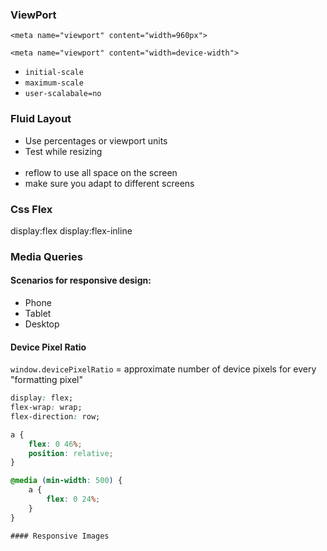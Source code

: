 ### ViewPort

`<meta name="viewport" content="width=960px">`

`<meta name="viewport" content="width=device-width">`

- `initial-scale`
- `maximum-scale`
- `user-scalabale=no`

### Fluid Layout

- Use percentages or viewport units
- Test while resizing
<br><br>
- reflow to use all space on the screen
- make sure you adapt to different screens


### Css Flex

display:flex
display:flex-inline


### Media Queries


#### Scenarios for responsive design:

- Phone 
- Tablet 
- Desktop

#### Device Pixel Ratio

`window.devicePixelRatio` = approximate number of device pixels for every "formatting pixel"

```css
display: flex;
flex-wrap: wrap;
flex-direction: row;

a {
	flex: 0 46%;
	position: relative;
}

@media (min-width: 500) {
    a {
        flex: 0 24%;
    }
}  

#### Responsive Images
